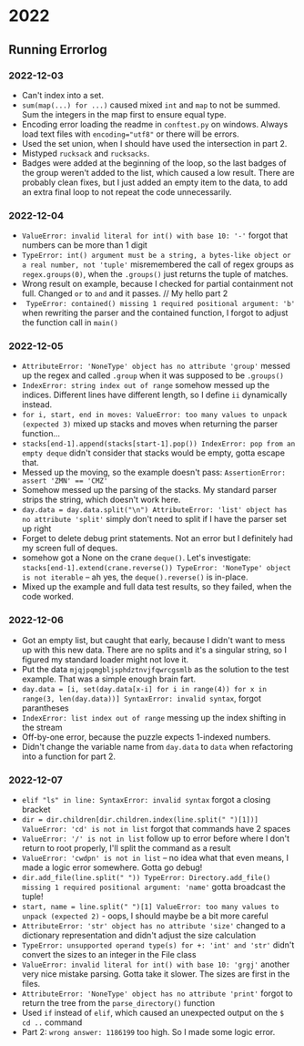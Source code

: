 # 2022

## Running Errorlog

### 2022-12-03
- Can't index into a set.
- `sum(map(...) for ...)` caused mixed `int` and `map` to not be summed. Sum the integers in the map first to ensure equal type.
- Encoding error loading the readme in `conftest.py` on windows. Always load text files with `encoding="utf8"` or there will be errors.
- Used the set union, when I should have used the intersection in part 2.
- Mistyped `rucksack` and `rucksacks`.
- Badges were added at the beginning of the loop, so the last badges of the group weren't added to the list, which caused a low result. There are probably clean fixes, but I just added an empty item to the data, to add an extra final loop to not repeat the code unnecessarily. 

### 2022-12-04
- `ValueError: invalid literal for int() with base 10: '-'` forgot that numbers can be more than 1 digit
- `TypeError: int() argument must be a string, a bytes-like object or a real number, not 'tuple'` misremembered the call of regex groups as `regex.groups(0)`, when the `.groups()` just returns the tuple of matches.
- Wrong result on example, because I checked for partial containment not full. Changed `or` to `and` and it passes. // My hello part 2
- ` TypeError: contained() missing 1 required positional argument: 'b'` when rewriting the parser and the contained function, I forgot to adjust the function call in `main()`

### 2022-12-05
- `AttributeError: 'NoneType' object has no attribute 'group'` messed up the regex and called `.group` when it was supposed to be `.groups()`
- `IndexError: string index out of range` somehow messed up the indices. Different lines have different length, so I define `ii` dynamically instead.
- `for i, start, end in moves: ValueError: too many values to unpack (expected 3)` mixed up stacks and moves when returning the parser function...
- `stacks[end-1].append(stacks[start-1].pop()) IndexError: pop from an empty deque` didn't consider that stacks would be empty, gotta escape that.
- Messed up the moving, so the example doesn't pass: `AssertionError: assert 'ZMN' == 'CMZ'`
- Somehow messed up the parsing of the stacks. My standard parser strips the string, which doesn't work here. 
- `day.data = day.data.split("\n") AttributeError: 'list' object has no attribute 'split'` simply don't need to split if I have the parser set up right
- Forget to delete debug print statements. Not an error but I definitely had my screen full of deques.
- somehow got a None on the crane `deque()`. Let's investigate: `stacks[end-1].extend(crane.reverse()) TypeError: 'NoneType' object is not iterable` – ah yes, the `deque().reverse()` is in-place.
- Mixed up the example and full data test results, so they failed, when the code worked.

### 2022-12-06
- Got an empty list, but caught that early, because I didn't want to mess up with this new data. There are no splits and it's a singular string, so I figured my standard loader might not love it.
- Put the data `mjqjpqmgbljsphdztnvjfqwrcgsmlb` as the solution to the test example. That was a simple enough brain fart.
- `day.data = [i, set(day.data[x-i] for i in range(4)) for x in range(3, len(day.data))] SyntaxError: invalid syntax`, forgot parantheses
- `IndexError: list index out of range` messing up the index shifting in the stream
- Off-by-one error, because the puzzle expects 1-indexed numbers.
- Didn't change the variable name from `day.data` to `data` when refactoring into a function for part 2.

### 2022-12-07
- `elif "ls" in line: SyntaxError: invalid syntax` forgot a closing bracket
- `dir = dir.children[dir.children.index(line.split(" ")[1])] ValueError: 'cd' is not in list` forgot that commands have 2 spaces
- `ValueError: '/' is not in list` follow up to error before where I don't return to root properly, I'll split the command as a result
- `ValueError: 'cwdpn' is not in list` – no idea what that even means, I made a logic error somewhere. Gotta go debug!
- `dir.add_file(line.split(" ")) TypeError: Directory.add_file() missing 1 required positional argument: 'name'` gotta broadcast the tuple!
- `start, name = line.split(" ")[1] ValueError: too many values to unpack (expected 2)` - oops, I should maybe be a bit more careful
- `AttributeError: 'str' object has no attribute 'size'` changed to a dictionary representation and didn't adjust the size calculation
- `TypeError: unsupported operand type(s) for +: 'int' and 'str'` didn't convert the sizes to an integer in the File class
- `ValueError: invalid literal for int() with base 10: 'grgj'` another very nice mistake parsing. Gotta take it slower. The sizes are first in the files.
- `AttributeError: 'NoneType' object has no attribute 'print'` forgot to return the tree from the `parse_directory()` function
- Used `if` instead of `elif`, which caused an unexpected output on the `$ cd ..` command
- Part 2: `wrong answer: 1186199` too high. So I made some logic error.